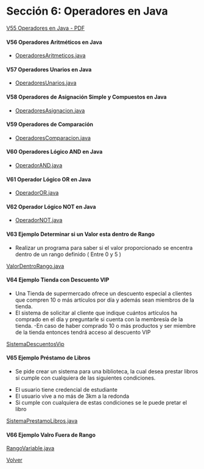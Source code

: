 # Sección 6: Operadores en Java

[V55 Operadores en Java - PDF](V55_Operadores_en_Java/05-01-00-Operadores-UJ.pdf)

#### V56 Operadores Aritméticos en Java
 * [OperadoresAritmeticos.java](V56_Operadores_Aritmeticos/src/OperadoresAritmeticos.java)

#### V57 Operadores Unarios en Java
 * [OperadoresUnarios.java](V57_Operadores_Unarios_en_Java/src/OperadoresUnarios.java)

#### V58 Operadores de Asignación Simple y Compuestos en Java
 * [OperadoresAsignacion.java](V58_Operadores_de_Asignacion_Simples_y_Compuestos_en_Java/src/OperadoresAsignacion.java)

#### V59 Operadores de Comparación
 * [OperadoresComparacion.java](V59_Operqadores_de_Comparacion/src/OperadoresComparacion.java)

#### V60 Operadores Lógico AND en Java
 * [OperadorAND.java](V60_Operador_Logico_AND_en_Java/src/OperadorAND.java)

#### V61 Operador Lógico OR en Java
 * [OperadorOR.java](V61_Operador_Logico_OR_en_Java/src/OperadorOR.java)

#### V62 Operador Lógico NOT en Java
 * [OperadorNOT.java](V62_Operador_Logico_NOT_en_Java/src/OperadorNOT.java)

#### V63 Ejemplo Determinar si un Valor esta dentro de Rango
- Realizar un programa para saber si el valor proporcionado se 
encentra dentro de un rango definido ( Entre 0 y 5 )

 [ValorDentroRango.java](V63_Ejemplo_Determinar_si_un_Valor_esta_dentro_de_Rango/src/ValorDentroRango.java)

#### V64 Ejemplo Tienda con Descuento VIP
- Una Tienda de supermercado ofrece un descuento especial a clientes que compren 
10 o más artículos por día y además sean miembros de la tienda.
- El sistema de solicitar al cliente que indique cuántos artículos ha comprado en el día
y preguntarle si cuenta con la membresía de la tienda.
-En caso de haber comprado 10 o más productos y ser miembre de la tienda entonces
tendrá acceso al descuento VIP

[SistemaDescuentosVip](V64_Ejemplo_Tienda_con_Descuento_VIP/src/SistemaDescuentosVip.java)

#### V65 Ejemplo Préstamo de Libros
- Se pide crear un sistema para una biblioteca, la cual desea prestar libros si
cumple con cualquiera de las siguientes condiciones.
 * El usuario tiene credencial de estudiante
 * El usuario vive a no más de 3km a la redonda 
 * Si cumple con cualquiera de estas condiciones se le puede pretar el libro

 [SistemaPrestamoLibros.java](V65_Ejemplo_Prestamo_de_Libros/src/SistemaPrestamoLibros.java)

#### V66 Ejemplo Valro Fuera de Rango
 [RangoVariable.java](V66_Ejemplo_Valor_Fuera_de_Rango/src/RangoVariable.java)


[Volver](../)
